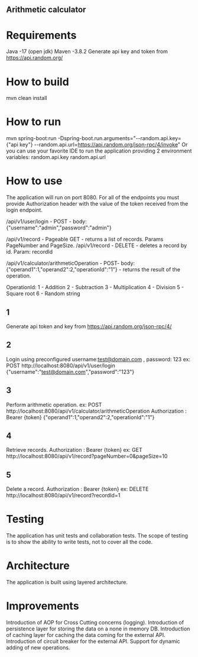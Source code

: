 ## Arithmetic calculator
# Requirements
Java -17 (open jdk)
Maven  -3.8.2
Generate api key and token from https://api.random.org/
# How to build
mvn clean install
# How to run
mvn spring-boot:run -Dspring-boot.run.arguments="--random.api.key={"api key"} --random.api.url=https://api.random.org/json-rpc/4/invoke"
Or you can use your favorite IDE to run the application providing 2 environment variables:
random.api.key
random.api.url
# How to use
The application will run on port 8080.
For all of the endpoints you must provide Authorization header with the value of the token received from the login endpoint.

/api/v1/user/login - POST - body: {"username":"admin","password":"admin"}

/api/v1/record -  Pageable GET - returns a list of records. Params PageNumber and PageSize.
/api/v1/record - DELETE - deletes a record by id. Param: recordId

/api/v1/calculator/arithmeticOperation - POST- body: {"operand1":1,"operand2":2,"operationId":"1"} - returns the result of the operation.

OperationId:
1 - Addition
2 - Subtraction
3 - Multiplication
4 - Division
5 - Square root
6 - Random string

## 1
Generate api token and key from https://api.random.org/json-rpc/4/
## 2
Login using preconfigured username:test@domain.com , password: 123
ex: POST http://localhost:8080/api/v1/user/login
{"username":"test@domain.com","password":"123"}
## 3
Perform arithmetic operation.
ex: POST http://localhost:8080/api/v1/calculator/arithmeticOperation
Authorization : Bearer {token}
{"operand1":1,"operand2":2,"operationId":"1"}
## 4
Retrieve records.
Authorization : Bearer {token}
ex: GET http://localhost:8080/api/v1/record?pageNumber=0&pageSize=10
## 5
Delete a record.
Authorization : Bearer {token}
ex: DELETE http://localhost:8080/api/v1/record?recordId=1

# Testing
The application has unit tests and collaboration tests.
The scope of testing is to show the ability to write tests, not to cover all the code.

# Architecture
The application is built using layered architecture.

# Improvements
Introduction of AOP for Cross Cutting concerns  (logging).
Introduction of persistence layer for storing the data on a none in memory DB.
Introduction of caching layer for caching the data coming for the external API.
Introduction of circuit breaker for the external API.
Support for dynamic adding of new operations.

